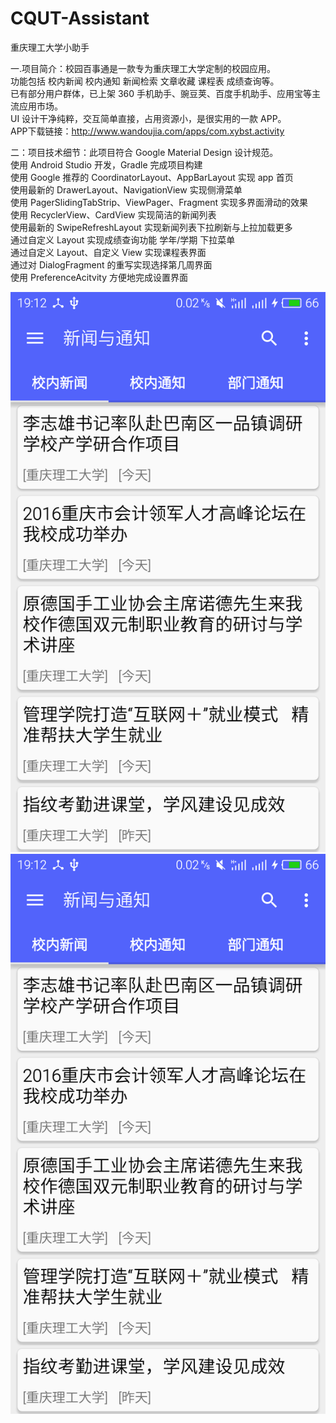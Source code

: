 # CQUT-Assistant
重庆理工大学小助手

一.项目简介：校园百事通是一款专为重庆理工大学定制的校园应用。<br />
功能包括 校内新闻 校内通知 新闻检索 文章收藏 课程表 成绩查询等。<br />
已有部分用户群体，已上架 360 手机助手、豌豆荚、百度手机助手、应用宝等主流应用市场。<br />
UI 设计干净纯粹，交互简单直接，占用资源小，是很实用的一款 APP。 <br />
APP下载链接：http://www.wandoujia.com/apps/com.xybst.activity<br />

二：项目技术细节：此项目符合 Google Material Design 设计规范。<br />
使用 Android Studio 开发，Gradle 完成项目构建<br />
使用 Google 推荐的 CoordinatorLayout、AppBarLayout 实现 app 首页<br />
使用最新的 DrawerLayout、NavigationView 实现侧滑菜单<br />
使用 PagerSlidingTabStrip、ViewPager、Fragment 实现多界面滑动的效果<br />
使用 RecyclerView、CardView 实现简洁的新闻列表<br />
使用最新的 SwipeRefreshLayout 实现新闻列表下拉刷新与上拉加载更多<br />
通过自定义 Layout 实现成绩查询功能 学年/学期 下拉菜单<br />
通过自定义 Layout、自定义 View 实现课程表界面<br />
通过对 DialogFragment 的重写实现选择第几周界面<br />
使用 PreferenceAcitvity 方便地完成设置界面<br />

![image](https://github.com/5790660/CQUT-Assistant/blob/master/screenshot/device-2016-03-17-191229.png)
![image](https://github.com/5790660/CQUT-Assistant/blob/master/screenshot/device-2016-03-17-191229.png)
